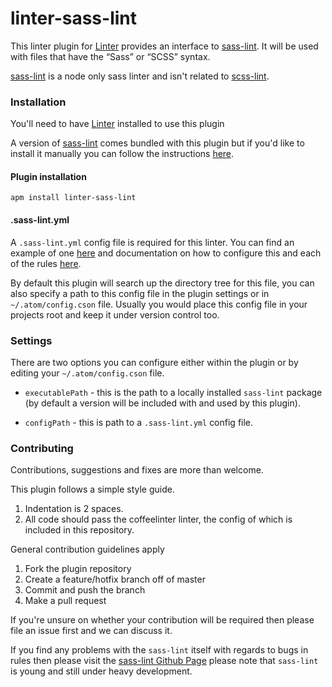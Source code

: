 # linter-sass-lint

This linter plugin for [Linter](https://github.com/AtomLinter/Linter) provides an interface to [sass-lint](https://github.com/sasstools/sass-lint). It will be used with files that have the “Sass” or “SCSS” syntax.

[sass-lint](https://github.com/sasstools/sass-lint) is a node only sass linter and isn't related to [scss-lint](https://github.com/brigade/scss-lint).

### Installation

You'll need to have [Linter](https://atom.io/packages/linter) installed to use this plugin

A version of [sass-lint](https://github.com/sasstools/sass-lint) comes bundled with this plugin but if you'd like to install it manually you can follow the instructions [here](https://github.com/sasstools/sass-lint).

#### Plugin installation

```
apm install linter-sass-lint
```

#### .sass-lint.yml

A `.sass-lint.yml` config file is required for this linter. You can find an example of one [here](https://github.com/sasstools/sass-lint/blob/master/lib/config/sass-lint.yml) and documentation on how to configure this and each of the rules [here](https://github.com/sasstools/sass-lint/tree/master/docs).

By default this plugin will search up the directory tree for this file, you can also specify a path to this config file in the plugin settings or in `~/.atom/config.cson` file. Usually you would place this config file in your projects root and keep it under version control too.

### Settings

There are two options you can configure either within the plugin or by editing your `~/.atom/config.cson` file.

* `executablePath` - this is the path to a locally installed `sass-lint` package (by default a version will be included with and used by this plugin).

* `configPath` - this is path to a `.sass-lint.yml` config file.

### Contributing

Contributions, suggestions and fixes are more than welcome.

This plugin follows a simple style guide.

1. Indentation is 2 spaces.
1. All code should pass the coffeelinter linter, the config of which is included in this repository.

General contribution guidelines apply

1. Fork the plugin repository
1. Create a feature/hotfix branch off of master
1. Commit and push the branch
1. Make a pull request

If you're unsure on whether your contribution will be required then please file an issue first and we can discuss it.

If you find any problems with the `sass-lint` itself with regards to bugs in rules then please visit the [sass-lint Github Page](https://github.com/sasstools/sass-lint) please note that `sass-lint` is young and still under heavy development.
